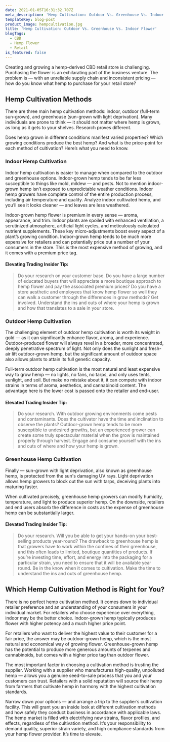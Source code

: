 ```yaml
---
date: 2021-01-05T16:31:32.707Z
meta_description: 'Hemp Cultivation: Outdoor Vs. Greenhouse Vs. Indoor Flower'
templateKey: blog-post
product_image: hempcultivation.jpg
title: 'Hemp Cultivation: Outdoor Vs. Greenhouse Vs. Indoor Flower'
blogTags:
  - CBD
  - Hemp Flower
  - Retail
is_featured: false
---
```


Creating and growing a hemp-derived CBD retail store is challenging. Purchasing the flower is an exhilarating part of the business venture. The problem is — with an unreliable supply chain and inconsistent pricing — how do you know what hemp to purchase for your retail store?

## Hemp Cultivation Methods

There are three main hemp cultivation methods: indoor, outdoor (full-term sun-grown), and greenhouse (sun-grown with light deprivation). Many individuals are prone to think — it should not matter where hemp is grown, as long as it gets to your shelves. Research proves different.

Does hemp grown in different conditions manifest varied properties? Which growing conditions produce the best hemp? And what is the price-point for each method of cultivation? Here’s what you need to know.

### Indoor Hemp Cultivation

Indoor hemp cultivation is easier to manage when compared to the outdoor and greenhouse options. Indoor-grown hemp tends to be far less susceptible to things like mold, mildew — and pests. Not to mention indoor-grown hemp isn’t exposed to unpredictable weather conditions. Indoor hemp growers have complete control of the entire production process, including air temperature and quality. Analyze indoor cultivated hemp, and you’ll see it looks cleaner — and leaves are less weathered.

Indoor-grown hemp flower is premium in every sense — aroma, appearance, and trim. Indoor plants are spoiled with enhanced ventilation, a scrutinized atmosphere, artificial light cycles, and meticulously calculated nutrient supplements. These key micro-adjustments boost every aspect of a plant’s growing condition. Indoor-grown hemp tends to be much more expensive for retailers and can potentially price out a number of your consumers in the store. This is the most expensive method of growing, and it comes with a premium price tag.

#### Elevating Trading Insider Tip:

> Do your research on your customer base. Do you have a large number of educated buyers that will appreciate a more boutique approach to hemp flower and pay the associated premium prices? Do you have a store aesthetic and employees that know hemp flower so well they can walk a customer through the differences in grow methods? Get involved. Understand the ins and outs of where your hemp is grown and how that translates to a sale in your store.

### Outdoor Hemp Cultivation

The challenging element of outdoor hemp cultivation is worth its weight in gold — as it can significantly enhance flavor, aroma, and experience. Outdoor-produced flower will always revel in a broader, more concentrated, deeply penetrative spectrum of light. Not only does the sunlight and fresh-air lift outdoor-grown hemp, but the significant amount of outdoor space also allows plants to attain its full genetic capacity.

Full-term outdoor hemp cultivation is the most natural and least expensive way to grow hemp — no lights, no fans, no tarps, and only uses tents, sunlight, and soil. But make no mistake about it, it can compete with indoor strains in terms of aroma, aesthetics, and cannabinoid content. The advantage here is the lower cost is passed onto the retailer and end-user.

#### Elevated Trading Insider Tip:

> Do your research. With outdoor growing environments come pests and contaminants. Does the cultivator have the time and inclination to observe the plants? Outdoor-grown hemp tends to be more susceptible to undesired growths, but an experienced grower can create some truly spectacular material when the grow is maintained properly through harvest. Engage and consume yourself with the ins and outs of where and how your hemp is grown.

### Greenhouse Hemp Cultivation

Finally — sun-grown with light deprivation, also known as greenhouse hemp, is protected from the sun's damaging UV rays. Light deprivation allows hemp growers to block out the sun with tarps, deceiving plants into maturing faster.

When cultivated precisely, greenhouse hemp growers can modify humidity, temperature, and light to produce superior hemp. On the downside, retailers and end users absorb the difference in costs as the expense of greenhouse hemp can be substantially larger.

#### Elevated Trading Insider Tip:

> Do your research. Will you be able to get your hands-on your best-selling products year-round? The drawback to greenhouse hemp is that growers have to work within the confines of their greenhouse, and this often leads to limited, boutique quantities of products. If you’re investing time, effort, and energy into the packaging for a particular strain, you need to ensure that it will be available year round. Be in the know when it comes to cultivation. Make the time to understand the ins and outs of greenhouse hemp.

## Which Hemp Cultivation Method is Right for You?

There is no perfect hemp cultivation method. It comes down to individual retailer preference and an understanding of your consumers in your individual market. For retailers who choose experience over everything, indoor may be the better choice. Indoor-grown hemp typically produces flower with higher potency and a much higher price point.

For retailers who want to deliver the highest value to their customer for a fair price, the answer may be outdoor-grown hemp, which is the most natural and economical way of growing flower. Greenhouse-grown hemp has the potential to produce more generous amounts of terpenes and cannabinoids, but comes with a higher price tag than outdoor flower.

The most important factor in choosing a cultivation method is trusting the supplier. Working with a supplier who manufactures high-quality, unpolluted hemp — allows you a genuine seed-to-sale process that you and your customers can trust. Retailers with a solid reputation will source their hemp from farmers that cultivate hemp in harmony with the highest cultivation standards.

Narrow down your options — and arrange a trip to the supplier’s cultivation facility. This will grant you an inside look at different cultivation methods and how safely they conduct business in accordance with applicable laws. The hemp market is filled with electrifying new strains, flavor profiles, and effects, regardless of the cultivation method. It’s your responsibility to demand quality, superior strain variety, and high compliance standards from your hemp flower provider. It’s time to elevate.
